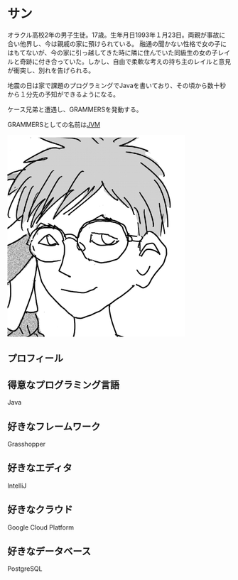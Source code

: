 サン
=======

オラクル高校2年の男子生徒。17歳。生年月日1993年１月23日。両親が事故に合い他界し、今は親戚の家に預けられている。
融通の聞かない性格で女の子にはもてないが、今の家に引っ越してきた時に隣に住んでいた同級生の女の子レイルと奇跡に付き合っていた。しかし、自由で柔軟な考えの持ち主のレイルと意見が衝突し、別れを告げられる。

地震の日は家で課題のプログラミングでJavaを書いており、その頃から数十秒から１分先の予知ができるようになる。

ケース兄弟と遭遇し、GRAMMERSを発動する。

GRAMMERSとしての名前は[JVM](./profile.gr.md)

![image](./image.me.png)


プロフィール
----------


得意なプログラミング言語
-----------
Java

好きなフレームワーク
-----------
Grasshopper

好きなエディタ
----------
IntelliJ

好きなクラウド
-----------
Google Cloud Platform

好きなデータベース
-------------
PostgreSQL
